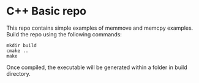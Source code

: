 # C++ Basic repo
This repo contains simple examples of memmove and memcpy examples.
Build the repo using the following commands:
```
mkdir build
cmake ..
make
```

Once compiled, the executable will be generated within a folder in build directory.